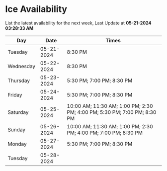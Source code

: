 # Ice Availability

List the latest availability for the next week, Last Update at **05-21-2024 03:28:33 AM**

| Day         | Date        | Times       |
| ----------- | ----------- | ----------- |
|Tuesday|05-21-2024|8:30 PM|
|Wednesday|05-22-2024|8:30 PM|
|Thursday|05-23-2024|5:30 PM; 7:00 PM; 8:30 PM|
|Friday|05-24-2024|5:30 PM; 7:00 PM; 8:30 PM|
|Saturday|05-25-2024|10:00 AM; 11:30 AM; 1:00 PM; 2:30 PM; 4:00 PM; 5:30 PM; 7:00 PM; 8:30 PM|
|Sunday|05-26-2024|10:00 AM; 11:30 AM; 1:00 PM; 2:30 PM; 4:00 PM; 7:00 PM; 8:30 PM|
|Monday|05-27-2024|5:30 PM; 7:00 PM; 8:30 PM|
|Tuesday|05-28-2024||
